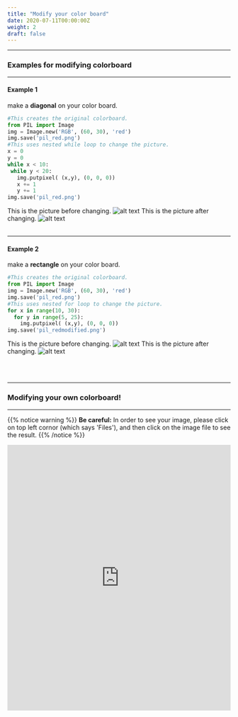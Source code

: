 ```yaml
---
title: "Modify your color board"
date: 2020-07-11T00:00:00Z
weight: 2
draft: false
---
```


<hr/>

### Examples for modifying colorboard
<hr/>

#### Example 1
make a <b>diagonal</b> on your color board.
```python
#This creates the original colorboard.
from PIL import Image
img = Image.new('RGB', (60, 30), 'red')
img.save('pil_red.png')
#This uses nested while loop to change the picture.
x = 0
y = 0
while x < 10:
 while y < 20:
   img.putpixel( (x,y), (0, 0, 0))
   x += 1
   y += 1
img.save('pil_red.png')
```
This is the picture before changing.
![alt text](../../media/whileloopbefore.png "image showing while loop first example")
This is the picture after changing.
![alt text](../../media/whileloopafter.png "image showing while loop first example")
<br/><br/>
<hr/>

#### Example 2
make a <b>rectangle</b> on your color board.

```python
#This creates the original colorboard.
from PIL import Image
img = Image.new('RGB', (60, 30), 'red')
img.save('pil_red.png')
#This uses nested for loop to change the picture.
for x in range(10, 30):
  for y in range(5, 25):
    img.putpixel( (x,y), (0, 0, 0))
img.save('pil_redmodified.png')
```
This is the picture before changing.
![alt text](../../media/whileloopbefore.png "image showing for loop first example")
This is the picture after changing.
![alt text](../../media/forloopafter.png "image showing for loop first example")

<br/><br/>

<hr/>

### Modifying your own colorboard!

<hr/>

{{% notice warning %}}
**Be careful:** In order to see your image, please click on top left cornor (which says 'Files'), and then click on the image file to see the result.
{{% /notice %}}

<iframe height="600px" width="100%" src="https://repl.it/@nuevofoundation/Python-Pixel-Activity2?lite=true" scrolling="no" frameborder="no" allowtransparency="true" allowfullscreen="true" sandbox="allow-forms allow-pointer-lock allow-popups allow-same-origin allow-scripts allow-modals"></iframe>
